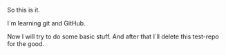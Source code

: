 So this is it. 

I`m learning git and GitHub.

Now I will try to do some basic stuff. And after that I`ll delete this test-repo for the good.